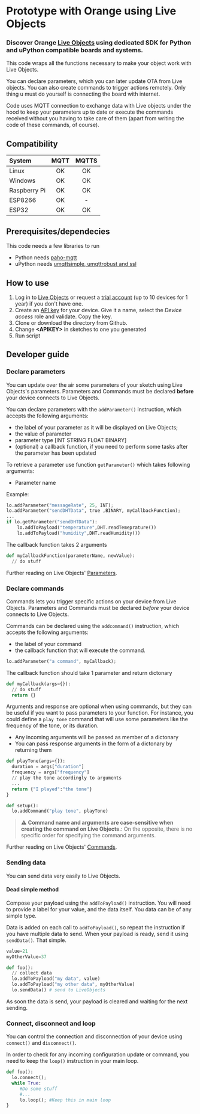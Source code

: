 # Prototype with Orange using Live Objects
### Discover Orange  [**Live Objects**](https://liveobjects.orange-business.com) using dedicated SDK for **Python and uPython compatible** boards and systems.

This code wraps all the functions necessary to make your object work with Live Objects.

 You can declare parameters, which you can later update OTA from Live objects. You can also create commands to trigger actions remotely.
 Only thing u must do yourself is connecting the board with internet.

Code uses MQTT connection to exchange data with Live objects under the hood to keep your parameters up to date or execute the commands received without you having to take care of them (apart from writing the code of these commands, of course).

## Compatibility ##
| System | MQTT | MQTTS |
| :--- | :---: | :---: |
| Linux | OK |OK |
| Windows | OK |OK |
| Raspberry Pi | OK |OK |
| ESP8266 | OK | - |
| ESP32 | OK | OK |

## Prerequisites/dependecies ##
This code needs a few libraries to run
- Python needs [paho-mqtt](https://pypi.org/project/paho-mqtt/)
- uPython needs [umqttsimple, umqttrobust and ssl](https://github.com/micropython/micropython-lib)

## How to use ##

1. Log in to [Live Objects](https://liveobjects.orange-business.com) or request a [trial account](https://liveobjects.orange-business.com/#/request_account) (up to 10 devices for 1 year) if you don't have one.
2. Create an [API key](https://liveobjects.orange-business.com/#/administration/apikeys) for your device. Give it a name, select the *Device access* role and validate. Copy the key.
3. Clone or download the directory from Github.
4. Change **\<APIKEY\>** in sketches to one you generated
5. Run script

## Developer guide ##

### Declare parameters ###
You can update over the air some parameters of your sketch using Live Objects's parameters. Parameters and Commands must be declared **before** your device connects to Live Objects.

You can declare parameters with the `addParameter()` instruction, which accepts the following arguments:
- the label of your parameter as it will be displayed on Live Objects;
- the value of parameter
- parameter type [INT STRING FLOAT BINARY]
- (optional) a callback function, if you need to perform some tasks after the parameter has been updated

To retrieve a parameter use function `getParameter()` which takes following arguments:
- Parameter name

Example:
```Python
lo.addParameter("messageRate", 25, INT);
lo.addParameter("sendDHTData", true ,BINARY, myCallbackFunction);
...
if lo.getParameter("sendDHTData"):
    lo.addToPayload("temperature",DHT.readTemeprature())
    lo.addToPayload("humidity",DHT.readHumidity())
```

The callback function takes 2 arguments
```Python
def myCallbackFunction(parameterName, newValue):
  // do stuff
```

Further reading on Live Objects' [Parameters](https://liveobjects.orange-business.com/doc/html/lo_manual.html#_configuration).

### Declare commands ###
Commands lets you trigger specific actions on your device from Live Objects. Parameters and Commands must be declared _before_ your device connects to Live Objects.

Commands can be declared using the `addcommand()` instruction, which accepts the following arguments:
- the label of your command
- the callback function that will execute the command.
```Python
lo.addParameter("a command", myCallback);
```

The callback function should take 1 parameter and return dictonary
```Python
def myCallback(args={}):
  // do stuff
  return {}
```

Arguments and response are optional when using commands, but they can be useful if you want to pass parameters to your function. For instance, you could define a `play tone` command that will use some parameters like the frequency of the tone, or its duration.
- Any incoming arguments will be passed as member of a dictonary
- You can pass response arguments in the form of a dictonary by returning them
```Python
def playTone(args={}):
  duration = args["duration"]
  frequency = args["frequency"]
  // play the tone accordingly to arguments
  ...
  return {"I played":"the tone"}
}

def setup():
  lo.addCommand("play tone", playTone)
```
> :warning: **Command name and arguments are case-sensitive when creating the command on Live Objects.**: On the opposite, there is no specific order for specifying the command arguments.

Further reading on Live Objects' [Commands](https://liveobjects.orange-business.com/doc/html/lo_manual.html#MQTT_DEV_CMD).

### Sending data ###
You can send data very easily to Live Objects.

#### Dead simple method ####
Compose your payload using the `addToPayload()` instruction. You will need to provide a label for your value, and the data itself. You data can be of any simple type.

Data is added on each call to `addToPayload()`, so repeat the instruction if you have multiple data to send. When your payload is ready, send it using `sendData()`. That simple.
```Python
value=21
myOtherValue=37

def foo():
  // collect data
  lo.addToPayload("my data", value)
  lo.addToPayload("my other data", myOtherValue)
  lo.sendData() # send to LiveObjects
```

As soon the data is send, your payload is cleared and waiting for the next sending.


### Connect, disconnect and loop ###
You can control the connection and disconnection of your device using `connect()` and `disconnect()`.



In order to check for any incoming configuration update or command, you need to keep the `loop()` instruction in your main loop.
```Python
def foo():
  lo.connect();
  while True:
     #Do some stuff
     #...
     lo.loop(); #Keep this in main loop
}
```
